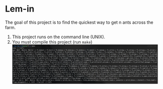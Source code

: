 # Lem-in
The goal of this project is to find the quickest way to get n ants across the farm.

1. This project runs on the command line (UNIX).
2. You must compile this project (run `make`)
![make](./1.png)